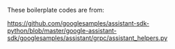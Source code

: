 These boilerplate codes are from:

https://github.com/googlesamples/assistant-sdk-python/blob/master/google-assistant-sdk/googlesamples/assistant/grpc/assistant_helpers.py